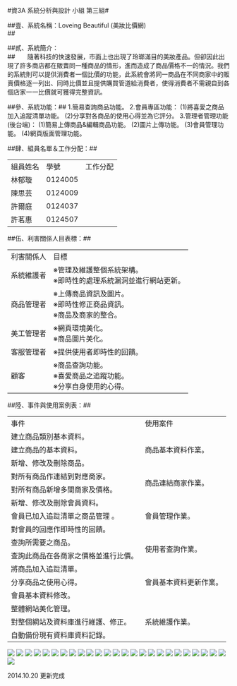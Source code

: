 #資3A 系統分析與設計 小組 第三組#

##壹、系統名稱：Loveing Beautiful (美妝比價網)<br>##

##貳、系統簡介：<br>##
&nbsp;&nbsp;&nbsp;&nbsp;&nbsp;&nbsp;隨著科技的快速發展，市面上也出現了玲瑯滿目的美妝產品。但卻因此出現了許多商店都在販賣同一種商品的情形，進而造成了商品價格不一的情況。我們的系統則可以提供消費者一個比價的功能，此系統會將同一商品在不同商家中的販賣價格逐一列出、同時比價並且提供購買管道給消費者，使得消費者不需親自到各個店家一一比價就可獲得完整資訊。<br>

##參、系統功能：##
            1.簡易查詢商品功能。
            2.會員專區功能：
               (1)將喜愛之商品加入追蹤清單功能。
               (2)分享對各商品的使用心得並為它評分。
            3.管理者管理功能(後台端)：
               (1)簡易上傳商品&編輯商品功能。
               (2)圖片上傳功能。
               (3)會員管理功能。
               (4)網頁版面管理功能。

##肆、組員名單＆工作分配：##
<table>
  <tr>
    <td>組員姓名</td>
    <td>學號</td>
    <td>工作分配</td>
  </tr>
  <tr>
    <td>林郁璇</td>
    <td>0124005</td>
    <td></td>
  </tr>
  <tr>
    <td>陳思芸</td>
    <td>0124009</td>
    <td></td>
  </tr>
  <tr>
    <td>許爾庭</td>
    <td>0124037</td>
    <td></td>
  </tr>
  <tr>
    <td>許茗惠</td>
    <td>0124507</td>
    <td></td>
  </tr>
</table>
##伍、利害關係人目表標：##
<table>
  <tr>
    <td>利害關係人</td>
    <td>目標</td>
  </tr>
  <tr>
    <td>系統維護者</td>
    <td>
    ※管理及維護整個系統架構。<br>
    ※即時性的處理系統漏洞並進行網站更新。
    </td>
  </tr>
  <tr>
    <td>商品管理者</td>
    <td>
    ※上傳商品資訊及圖片。<br>
    ※即時性修正商品資訊。<br>
    ※商品及商家的整合。
    </td>
  </tr>
  <tr>
    <td>美工管理者</td>
    <td>
     ※網頁環境美化。<br>
     ※商品圖片美化。
    </td>
  </tr>
  <tr>
    <td>客服管理者</td>
    <td> ※提供使用者即時性的回饋。</td>
  </tr>
  <tr>
    <td>顧客</td>
    <td>
     ※商品查詢功能。<br>
     ※喜愛商品之追蹤功能。<br>
     ※分享自身使用的心得。
    </td>
  </tr>
</table>
##陸、事件與使用案例表：##
<table>
   <tr>
     <td>事件</td>
     <td>使用案件</td>
   </tr>
   <tr>
     <td>建立商品類別基本資料。</td>
     <td rowspan="3">商品基本資料作業。</td>
   </tr>
   <tr>
     <td>建立商品的基本資料。 </td>
   </tr>
   <tr>
     <td>新增、修改及刪除商品。</td>
   </tr>
   <tr>
     <td>對所有商品作連結到對應商家。</td>
     <td rowspan="2">商品連結商家作業。</td>
   </tr>
   <tr>
     <td>對所有商品新增多間商家及價格。</td>
   </tr>
   <tr>
     <td>新增、修改及刪除會員資料。</td>
     <td rowspan="3">會員管理作業。</td>
   </tr>
   <tr>
     <td>會員已加入追踨清單之商品管理 。</td>
   </tr>
   <tr>
     <td>對會員的回應作即時性的回饋。</td>
   </tr>
   <tr>
     <td>查詢所需要之商品。</td>
     <td rowspan="2">使用者查詢作業。</td>
   </tr>
   <tr>
     <td>查詢此商品在各商家之價格並進行比價。</td>
   </tr>
   <tr>
     <td>將商品加入追踨清單。</td>
     <td rowspan="3">會員基本資料更新作業。</td>
   </tr>
   <tr>
     <td>分享商品之使用心得。</td>
   </tr>
   <tr>
     <td>會員基本資料修改。</td>
   </tr>
   <tr>
     <td>整體網站美化管理。</td>
     <td rowspan="3">系統維護作業。</td>
   </tr>
   <tr>
     <td>對整個網站及資料庫進行維護、修正。</td>
   </tr>
   <tr>
     <td>自動備份現有資料庫資料記錄。</td>
   </tr>
</table>

<img src="https://images.plurk.com/1jEBeAGGZbeKY2oxd9bCpy.jpg">
<img src="https://images.plurk.com/1XSBSZ2hmSkbiXFHK7ucpG.jpg">
<img src="https://images.plurk.com/51qrXLBCgRqAPuAxTvR35d.jpg">
<img src="https://images.plurk.com/6FIauuWxMjRmqXArGPBQdo.jpg">
<img src="https://images.plurk.com/YjKv6Om8fq0O5L3r1jRjq.jpg">
<img src="https://images.plurk.com/6W2wFgSeqTQQBmJRnXxX39.jpg">
<img src="https://images.plurk.com/1qvv50eJ5Lm6iq2RHR2bn9.jpg">
<img src="https://images.plurk.com/4o1oLpnJvBui6o3yP64cXV.jpg">
<img src="https://images.plurk.com/71w9r4kOdnvFHvAQ1aS5uF.jpg">
<img src="https://images.plurk.com/30OsPxGcBAgnCOxDonZIjz.jpg">
<img src="https://images.plurk.com/2Uq1nS3nQq2i3j4r0pwm64.jpg">
<img src="https://images.plurk.com/Kw6TQcsMXn33v3eTL2Hdk.jpg">
<img src="https://images.plurk.com/58LGdEDGwvZI7cDF8vTjQG.jpg">
<img src="https://images.plurk.com/5nTmOY5SeM1KaQAcSC6nDU.jpg">
<img src="https://images.plurk.com/7lv8WJIgnAgiTasP2IrW51.jpg">
<img src="https://images.plurk.com/4SeG3S4PiIAIIpvpazwdhx.jpg">
<img src="https://images.plurk.com/3IQSuFTtnAH2szN5GozaGp.jpg">
<img src="https://images.plurk.com/N1WRrQDqEr93WPe38xjd7.jpg">
<img src="https://images.plurk.com/2BWRgydIUJUnug2fKh7u9l.jpg">
<img src="https://images.plurk.com/78pvS2gb2O8LnRlgAmCr89.jpg">
<img src="https://images.plurk.com/3bAPqwAYVx7fy7A7D7z2lK.jpg">
<img src="https://images.plurk.com/2gCY5LVCKc3nsgG3KCBgFa.jpg">
<img src="https://images.plurk.com/12NFu214v0qlI5AqBGROfN.jpg">
<img src="https://images.plurk.com/64cqE4RljguN8brDWFP6X5.jpg">
<img src="https://images.plurk.com/7CX5vwHc2fEHrBxZ8XbNKE.jpg">
<img src="https://images.plurk.com/NqqUM0Z8MewCkhbh89kTd.jpg">

2014.10.20 更新完成


